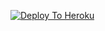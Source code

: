 [![Deploy To Heroku](https://www.herokucdn.com/deploy/button.svg)](https://heroku.com/deploy?template=https://github.com/Cjxtpro1/txt_leech)
